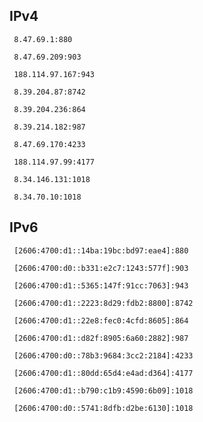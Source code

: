 ## IPv4
```
 8.47.69.1:880
```
```
 8.47.69.209:903
```
```
 188.114.97.167:943
```
```
 8.39.204.87:8742
```
```
 8.39.204.236:864
```
```
 8.39.214.182:987
```
```
 8.47.69.170:4233
```
```
 188.114.97.99:4177
```
```
 8.34.146.131:1018
```
```
 8.34.70.10:1018
```

## IPv6
```
 [2606:4700:d1::14ba:19bc:bd97:eae4]:880
```
```
 [2606:4700:d0::b331:e2c7:1243:577f]:903
```
```
 [2606:4700:d1::5365:147f:91cc:7063]:943
```
```
 [2606:4700:d1::2223:8d29:fdb2:8800]:8742
```
```
 [2606:4700:d1::22e8:fec0:4cfd:8605]:864
```
```
 [2606:4700:d1::d82f:8905:6a60:2882]:987
```
```
 [2606:4700:d0::78b3:9684:3cc2:2184]:4233
```
```
 [2606:4700:d1::80dd:65d4:e4ad:d364]:4177
```
```
 [2606:4700:d1::b790:c1b9:4590:6b09]:1018
```
```
 [2606:4700:d0::5741:8dfb:d2be:6130]:1018
```
